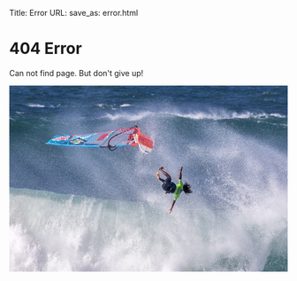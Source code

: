 Title: Error
URL:
save_as: error.html

# 404 Error
Can not find page. But don't give up!

![Wipeout](../images/windsurfwipeout.jpg)
